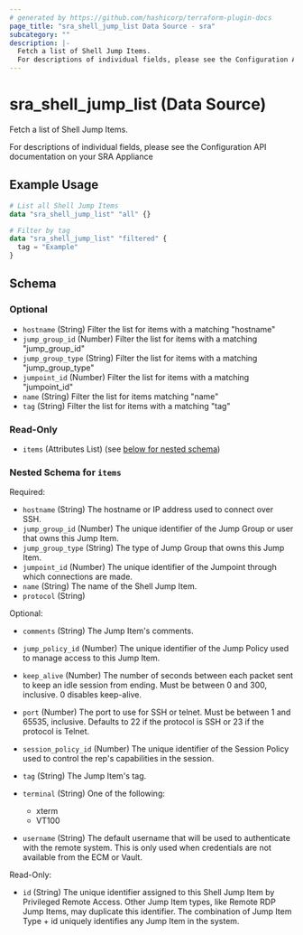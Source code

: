 ```yaml
---
# generated by https://github.com/hashicorp/terraform-plugin-docs
page_title: "sra_shell_jump_list Data Source - sra"
subcategory: ""
description: |-
  Fetch a list of Shell Jump Items.
  For descriptions of individual fields, please see the Configuration API documentation on your SRA Appliance
---
```


# sra_shell_jump_list (Data Source)

Fetch a list of Shell Jump Items.

For descriptions of individual fields, please see the Configuration API documentation on your SRA Appliance

## Example Usage

```terraform
# List all Shell Jump Items
data "sra_shell_jump_list" "all" {}

# Filter by tag
data "sra_shell_jump_list" "filtered" {
  tag = "Example"
}
```

<!-- schema generated by tfplugindocs -->
## Schema

### Optional

- `hostname` (String) Filter the list for items with a matching "hostname"
- `jump_group_id` (Number) Filter the list for items with a matching "jump_group_id"
- `jump_group_type` (String) Filter the list for items with a matching "jump_group_type"
- `jumpoint_id` (Number) Filter the list for items with a matching "jumpoint_id"
- `name` (String) Filter the list for items matching "name"
- `tag` (String) Filter the list for items with a matching "tag"

### Read-Only

- `items` (Attributes List) (see [below for nested schema](#nestedatt--items))

<a id="nestedatt--items"></a>
### Nested Schema for `items`

Required:

- `hostname` (String) The hostname or IP address used to connect over SSH.
- `jump_group_id` (Number) The unique identifier of the Jump Group or user that owns this Jump Item.
- `jump_group_type` (String) The type of Jump Group that owns this Jump Item.
- `jumpoint_id` (Number) The unique identifier of the Jumpoint through which connections are made.
- `name` (String) The name of the Shell Jump Item.
- `protocol` (String)

Optional:

- `comments` (String) The Jump Item's comments.
- `jump_policy_id` (Number) The unique identifier of the Jump Policy used to manage access to this Jump Item.
- `keep_alive` (Number) The number of seconds between each packet sent to keep an idle session from ending. Must be between 0 and 300, inclusive. 0 disables keep-alive.

- `port` (Number) The port to use for SSH or telnet. Must be between 1 and 65535, inclusive. Defaults to 22 if the protocol is SSH or 23 if the protocol is Telnet.
- `session_policy_id` (Number) The unique identifier of the Session Policy used to control the rep's capabilities in the session.
- `tag` (String) The Jump Item's tag.
- `terminal` (String) One of the following:
  * xterm
  * VT100

- `username` (String) The default username that will be used to authenticate with the remote system. This is only used when credentials are not available from the ECM or Vault.

Read-Only:

- `id` (String) The unique identifier assigned to this Shell Jump Item by Privileged Remote Access. Other Jump Item types, like Remote RDP Jump Items, may duplicate this identifier. The combination of Jump Item Type + id uniquely identifies any Jump Item in the system.



